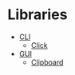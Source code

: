 # Libraries
- [CLI](CLI/README.md)
  - [Click](CLI/Click.md)
- [GUI](GUI/README.md)
  - [Clipboard](GUI/Clipboard.md)